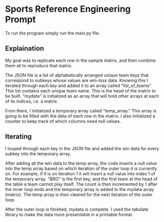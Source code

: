 # Sports Reference Engineering Prompt 
To run the program simply run the main.py file.

## Explaination
My goal was to replicate each row in the sample matrix, and then combine them all to reproduce that matrix.

The JSON file is a list of alphabetically arranged unique team keys that correspond to subkeys whose values are win-loss data.
Knowing this I iterated through each key and added it to an array called "list_of_teams" This list contains each unique team name. This is the head of the matrix to be built.
"mydata" is initialized as an array that will hold other arrays at each of its indices, i.e. a matrix.

From there, I initialized a temporary array called "temp_array." This array is going to be filled with the data of each row in the matrix.
I also initialized a counter to keep track of which columns need null values.

## Iterating
I looped through each key in the JSON file and added the win data for every subkey into the temporary array.

After adding all the win data to the temp array, the code inserts a null value into the temp array based on which iteration of the outer loop it is currently on.
For example, if it is on iteration 1 it will insert a null value into index 1 of the temporary array. "BRO" is the first key, and the first team at the head of the table a team cannot play itself.
The count is then incremented by 1 after the inner loop ends and the temporary array is added to the mydata array (matrix). 
The temp array is then cleared for the next iteration of the outer loop.

After the outer loop is finished, mydata is complete. I used the tabulate library to make the data more presentable in a printable format.
